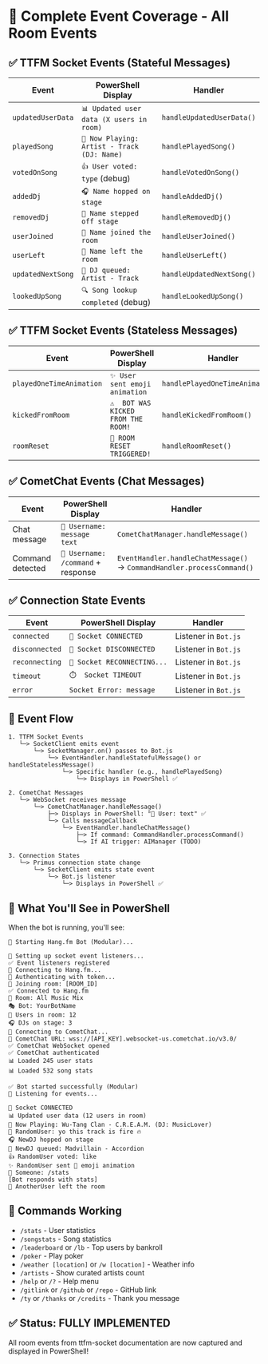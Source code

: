 # 🎯 Complete Event Coverage - All Room Events

## ✅ **TTFM Socket Events (Stateful Messages)**

| Event | PowerShell Display | Handler |
|-------|-------------------|---------|
| `updatedUserData` | `📊 Updated user data (X users in room)` | `handleUpdatedUserData()` |
| `playedSong` | `🎵 Now Playing: Artist - Track (DJ: Name)` | `handlePlayedSong()` |
| `votedOnSong` | `👍 User voted: type` (debug) | `handleVotedOnSong()` |
| `addedDj` | `🎧 Name hopped on stage` | `handleAddedDj()` |
| `removedDj` | `👋 Name stepped off stage` | `handleRemovedDj()` |
| `userJoined` | `👤 Name joined the room` | `handleUserJoined()` |
| `userLeft` | `👋 Name left the room` | `handleUserLeft()` |
| `updatedNextSong` | `📝 DJ queued: Artist - Track` | `handleUpdatedNextSong()` |
| `lookedUpSong` | `🔍 Song lookup completed` (debug) | `handleLookedUpSong()` |

## ✅ **TTFM Socket Events (Stateless Messages)**

| Event | PowerShell Display | Handler |
|-------|-------------------|---------|
| `playedOneTimeAnimation` | `✨ User sent emoji animation` | `handlePlayedOneTimeAnimation()` |
| `kickedFromRoom` | `⚠️  BOT WAS KICKED FROM THE ROOM!` | `handleKickedFromRoom()` |
| `roomReset` | `🔄 ROOM RESET TRIGGERED!` | `handleRoomReset()` |

## ✅ **CometChat Events (Chat Messages)**

| Event | PowerShell Display | Handler |
|-------|-------------------|---------|
| Chat message | `💬 Username: message text` | `CometChatManager.handleMessage()` |
| Command detected | `💬 Username: /command` + response | `EventHandler.handleChatMessage()` → `CommandHandler.processCommand()` |

## ✅ **Connection State Events**

| Event | PowerShell Display | Handler |
|-------|-------------------|---------|
| `connected` | `🔌 Socket CONNECTED` | Listener in `Bot.js` |
| `disconnected` | `🔌 Socket DISCONNECTED` | Listener in `Bot.js` |
| `reconnecting` | `🔄 Socket RECONNECTING...` | Listener in `Bot.js` |
| `timeout` | `⏱️  Socket TIMEOUT` | Listener in `Bot.js` |
| `error` | `Socket Error: message` | Listener in `Bot.js` |

## 🎯 **Event Flow**

```
1. TTFM Socket Events
   └─> SocketClient emits event
       └─> SocketManager.on() passes to Bot.js
           └─> EventHandler.handleStatefulMessage() or handleStatelessMessage()
               └─> Specific handler (e.g., handlePlayedSong)
                   └─> Displays in PowerShell ✅

2. CometChat Messages
   └─> WebSocket receives message
       └─> CometChatManager.handleMessage()
           ├─> Displays in PowerShell: "💬 User: text" ✅
           └─> Calls messageCallback
               └─> EventHandler.handleChatMessage()
                   ├─> If command: CommandHandler.processCommand()
                   └─> If AI trigger: AIManager (TODO)

3. Connection States
   └─> Primus connection state change
       └─> SocketClient emits state event
           └─> Bot.js listener
               └─> Displays in PowerShell ✅
```

## 🚀 **What You'll See in PowerShell**

When the bot is running, you'll see:

```
🤖 Starting Hang.fm Bot (Modular)...

🔧 Setting up socket event listeners...
✅ Event listeners registered
🔌 Connecting to Hang.fm...
🔑 Authenticating with token...
📍 Joining room: [ROOM_ID]
✅ Connected to Hang.fm
📍 Room: All Music Mix
🎭 Bot: YourBotName
👥 Users in room: 12
🎧 DJs on stage: 3
💬 Connecting to CometChat...
🔗 CometChat URL: wss://[API_KEY].websocket-us.cometchat.io/v3.0/
✅ CometChat WebSocket opened
✅ CometChat authenticated
📊 Loaded 245 user stats
📊 Loaded 532 song stats

✅ Bot started successfully (Modular)
🎵 Listening for events...

🔌 Socket CONNECTED
📊 Updated user data (12 users in room)
🎵 Now Playing: Wu-Tang Clan - C.R.E.A.M. (DJ: MusicLover)
💬 RandomUser: yo this track is fire 🔥
🎧 NewDJ hopped on stage
📝 NewDJ queued: Madvillain - Accordion
👍 RandomUser voted: like
✨ RandomUser sent 🎉 emoji animation
💬 Someone: /stats
[Bot responds with stats]
👋 AnotherUser left the room
```

## 📝 **Commands Working**

- `/stats` - User statistics
- `/songstats` - Song statistics  
- `/leaderboard` or `/lb` - Top users by bankroll
- `/poker` - Play poker
- `/weather [location]` or `/w [location]` - Weather info
- `/artists` - Show curated artists count
- `/help` or `/?` - Help menu
- `/gitlink` or `/github` or `/repo` - GitHub link
- `/ty` or `/thanks` or `/credits` - Thank you message

## ✅ **Status: FULLY IMPLEMENTED**

All room events from ttfm-socket documentation are now captured and displayed in PowerShell!

